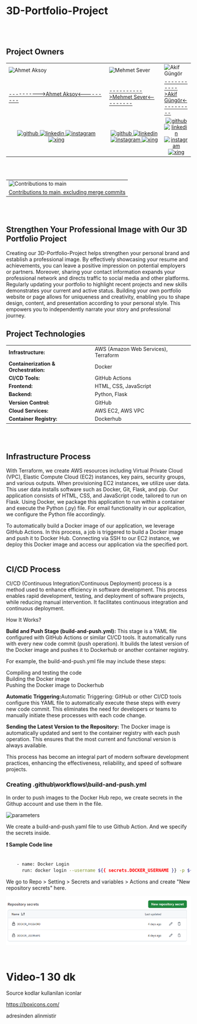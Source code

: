 # 3D-Portfolio-Project

<br><br>

## Project Owners
<table>
  <tr>
    <td><img src="project-images/readme-images/AhmetAksoy.png" alt="Ahmet Aksoy" width="250"></td>
    <td><img src="project-images/readme-images/MehmetSever.png" alt="Mehmet Sever" width="250"></td>
    <td><img src="project-images/readme-images/AkifGüngör.png" alt="Akif Güngör" width="250"></td>
  </tr>
    <tr>
    <td><a href="" align="center">---------->Ahmet Aksoy<---------</a></td>
    <td><a href="" align="center">---------->Mehmet Sever<---------</a></td>
    <td><a href="" align="center">----------->Akif Güngör<----------</a></td>
  </tr>
  <tr>
  <td align="center" style="width: 67%;">
    <a href="https://github.com/Herr-Aksoy">
      <img src='https://cdn.jsdelivr.net/npm/simple-icons@3.0.1/icons/github.svg' alt='github' height='40' title='Github Profile'>
    </a>
    <a href="https://www.linkedin.com/in/aksoy-ahmet/">
      <img src='https://cdn.jsdelivr.net/npm/simple-icons@3.0.1/icons/linkedin.svg' alt='linkedin' height='40' title='Linkedin Profile'>
    </a>
    <a href="https://www.instagram.com/updated_devops?igsh=N3kxOWMwdDhsaTZl">
      <img src='https://cdn.jsdelivr.net/npm/simple-icons@3.0.1/icons/instagram.svg' alt='instagram' height='40' title='Instagram Profile'>
    </a>
    <a href="https://www.xing.com/profile/Ahmet_Aksoy68/web_profiles?expandNeffi=true">
      <img src='https://cdn.jsdelivr.net/npm/simple-icons@3.0.1/icons/xing.svg' alt='xing' height='40' title='Xing Profile'>
    </a>
  </td>                                       <!--Mehmet Sever abi burdan asagi kisim senin-->
    <td align="center" style="width: 67%;">
    <a href="https://github.com/Herr-Aksoy">
      <img src='https://cdn.jsdelivr.net/npm/simple-icons@3.0.1/icons/github.svg' alt='github' height='40' title='Github Profile'>
    </a>
    <a href="https://www.linkedin.com/in/aksoy-ahmet/">
      <img src='https://cdn.jsdelivr.net/npm/simple-icons@3.0.1/icons/linkedin.svg' alt='linkedin' height='40' title='Linkedin Profile'>
    </a>
    <a href="https://www.instagram.com/updated_devops?igsh=N3kxOWMwdDhsaTZl">
      <img src='https://cdn.jsdelivr.net/npm/simple-icons@3.0.1/icons/instagram.svg' alt='instagram' height='40' title='Instagram Profile'>
    </a>
    <a href="https://www.xing.com/profile/Ahmet_Aksoy68/web_profiles?expandNeffi=true">
      <img src='https://cdn.jsdelivr.net/npm/simple-icons@3.0.1/icons/xing.svg' alt='xing' height='40' title='Xing Profile'>
    </a>
  </td>
    <td align="center" style="width: 67%;">       <!--Akif Güngör abi burdan asagi kisim senin-->
    <a href="https://github.com/Herr-Aksoy">
      <img src='https://cdn.jsdelivr.net/npm/simple-icons@3.0.1/icons/github.svg' alt='github' height='40' title='Github Profile'>
    </a>
    <a href="https://www.linkedin.com/in/aksoy-ahmet/">
      <img src='https://cdn.jsdelivr.net/npm/simple-icons@3.0.1/icons/linkedin.svg' alt='linkedin' height='40' title='Linkedin Profile'>
    </a>
    <a href="https://www.instagram.com/updated_devops?igsh=N3kxOWMwdDhsaTZl">
      <img src='https://cdn.jsdelivr.net/npm/simple-icons@3.0.1/icons/instagram.svg' alt='instagram' height='40' title='Instagram Profile'>
    </a>
    <a href="https://www.xing.com/profile/Ahmet_Aksoy68/web_profiles?expandNeffi=true">
      <img src='https://cdn.jsdelivr.net/npm/simple-icons@3.0.1/icons/xing.svg' alt='xing' height='40' title='Xing Profile'>
    </a>
  </td>
</tr>
</table>
<br><br>
<table>
  <tr>
    <td colspan="3"><img src="project-images/readme-images/contributions.png" alt="Contributions to main" width="850"></td>
  </tr>
  <tr>
    <td align="center"><a href="https://github.com/Herr-Aksoy/3D-Portfolio-Project/graphs/contributors" title="More information" >Contributions to main, excluding merge commits</a></td>
  </tr>
</table>
  
<br><br>

## Strengthen Your Professional Image with Our 3D Portfolio Project

Creating our 3D-Portfolio-Project helps strengthen your personal brand and establish a professional image. By effectively showcasing your resume and achievements, you can leave a positive impression on potential employers or partners. Moreover, sharing your contact information expands your professional network and directs traffic to social media and other platforms. Regularly updating your portfolio to highlight recent projects and new skills demonstrates your current and active status. Building your own portfolio website or page allows for uniqueness and creativity, enabling you to shape design, content, and presentation according to your personal style. This empowers you to independently narrate your story and professional journey.

## Project Technologies

<table>
  <tr>
    <td><strong>Infrastructure:</strong></td>
    <td>AWS (Amazon Web Services), Terraform</td>
  </tr>
  <tr>
    <td><strong>Containerization & Orchestration:</strong></td>
    <td>Docker</td>
  </tr>
  <tr>
    <td><strong>CI/CD Tools:</strong></td>
    <td>GitHub Actions</td>
  </tr>
  <tr>
    <td><strong>Frontend:</strong></td>
    <td>HTML, CSS, JavaScript</td>
  </tr>
  <tr>
    <td><strong>Backend:</strong></td>
    <td>Python, Flask</td>
  </tr>
  <tr>
    <td><strong>Version Control:</strong></td>
    <td>GitHub</td>
  </tr>
  <tr>
    <td><strong>Cloud Services:</strong></td>
    <td>AWS EC2, AWS VPC</td>
  </tr>
  <tr>
    <td><strong>Container Registry:</strong></td>
    <td>Dockerhub</td>
  </tr>
</table>
  
<br><br>

## Infrastructure Process

With Terraform, we create AWS resources including Virtual Private Cloud (VPC), Elastic Compute Cloud (EC2) instances, key pairs, security groups, and various outputs. When provisioning EC2 instances, we utilize user data. This user data installs software such as Docker, Git, Flask, and pip. Our application consists of HTML, CSS, and JavaScript code, tailored to run on Flask. Using Docker, we package this application to run within a container and execute the Python (.py) file. For email functionality in our application, we configure the Python file accordingly.

To automatically build a Docker image of our application, we leverage GitHub Actions. In this process, a job is triggered to build a Docker image and push it to Docker Hub. Connecting via SSH to our EC2 instance, we deploy this Docker image and access our application via the specified port.
<br><br>

## CI/CD Process

CI/CD (Continuous Integration/Continuous Deployment) process is a method used to enhance efficiency in software development. This process enables rapid development, testing, and deployment of software projects, while reducing manual intervention. It facilitates continuous integration and continuous deployment.

How It Works?

<strong>Build and Push Stage (build-and-push.yml):</strong> This stage is a YAML file configured with GitHub Actions or similar CI/CD tools. It automatically runs with every new code commit (push operation). It builds the latest version of the Docker image and pushes it to Dockerhub or another container registry.

For example, the build-and-push.yml file may include these steps:

Compiling and testing the code  
Building the Docker image  
Pushing the Docker image to Dockerhub  

<strong>Automatic Triggering:</strong>Automatic Triggering: GitHub or other CI/CD tools configure this YAML file to automatically execute these steps with every new code commit. This eliminates the need for developers or teams to manually initiate these processes with each code change.

<strong>Sending the Latest Version to the Repository:</strong> The Docker image is automatically updated and sent to the container registry with each push operation. This ensures that the most current and functional version is always available.

This process has become an integral part of modern software development practices, enhancing the effectiveness, reliability, and speed of software projects.

### Creating .github\workflows\build-and-push.yml

In order to push images to the Docker Hub repo, we create secrets in the Githup account and use them in the file.

![parameters](project-images/repo-images/secrets-actions.png)

We create a build-and-push.yaml file to use Github Action. And we specify the secrets inside.  

**❗ Sample Code line**

```sh

    - name: Docker Login
      run: docker login --username ${{ secrets.DOCKER_USERNAME }} -p ${{ secrets.DOCKER_PWD }}

```

We go to Repo > Setting > Secrets and variables > Actions and create "New repository secrets" here.

![parameters](project-images/repo-images/repo-secrets.png)



```sh


```


```sh


```


# Video-1 30 dk

Source kodlar kullanilan iconlar 

https://boxicons.com/

adresinden alinmistir











